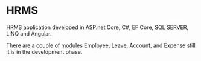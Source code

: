 # HRMS


HRMS application developed in ASP.net Core, C#, EF Core, SQL SERVER, LINQ and Angular.

There are a couple of modules Employee, Leave, Account, and Expense still it is in the development phase.
